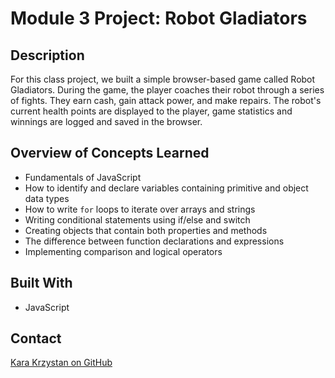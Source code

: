 # Module 3 Project: Robot Gladiators

## Description
For this class project, we built a simple browser-based game called Robot Gladiators. During the game, the player coaches their robot through a series of fights. They earn cash, gain attack power, and make repairs. The robot's current health points are displayed to the player, game statistics and winnings are logged and saved in the browser.

## Overview of Concepts Learned
* Fundamentals of JavaScript
* How to identify and declare variables containing primitive and object data types
* How to write ```for``` loops to iterate over arrays and strings
* Writing conditional statements using if/else and switch
* Creating objects that contain both properties and methods
* The difference between function declarations and expressions
* Implementing comparison and logical operators

## Built With
* JavaScript

## Contact
[Kara Krzystan on GitHub](http://github.com/kara-krzystan)
